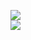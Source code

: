 [![](https://img.shields.io/badge/Made%20With-Github%20Spray-lightgrey.svg?style=for-the-badge&logo=github)](https://github.com/Annihil/github-spray#840)  
[![](https://i.imgur.com/2DrTn0Z.gif)](https://github.com/Annihil/github-spray)